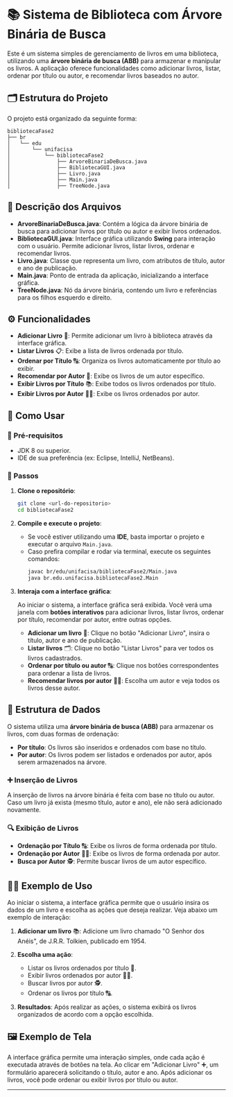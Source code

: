 # 📚 Sistema de Biblioteca com Árvore Binária de Busca

Este é um sistema simples de gerenciamento de livros em uma biblioteca, utilizando uma **árvore binária de busca (ABB)** para armazenar e manipular os livros. A aplicação oferece funcionalidades como adicionar livros, listar, ordenar por título ou autor, e recomendar livros baseados no autor.

## 🗂️ Estrutura do Projeto

O projeto está organizado da seguinte forma:

```plaintext
bibliotecaFase2
├── br
│   └── edu
│       └── unifacisa
│           └── bibliotecaFase2
│               ├── ArvoreBinariaDeBusca.java
│               ├── BibliotecaGUI.java
│               ├── Livro.java
│               ├── Main.java
│               ├── TreeNode.java
```


## 📄 Descrição dos Arquivos

- **ArvoreBinariaDeBusca.java**: Contém a lógica da árvore binária de busca para adicionar livros por título ou autor e exibir livros ordenados.
- **BibliotecaGUI.java**: Interface gráfica utilizando **Swing** para interação com o usuário. Permite adicionar livros, listar livros, ordenar e recomendar livros.
- **Livro.java**: Classe que representa um livro, com atributos de título, autor e ano de publicação.
- **Main.java**: Ponto de entrada da aplicação, inicializando a interface gráfica.
- **TreeNode.java**: Nó da árvore binária, contendo um livro e referências para os filhos esquerdo e direito.

## ⚙️ Funcionalidades

- **Adicionar Livro** 📖: Permite adicionar um livro à biblioteca através da interface gráfica.
- **Listar Livros** 📋: Exibe a lista de livros ordenada por título.
- **Ordenar por Título** 🔠: Organiza os livros automaticamente por título ao exibir.
- **Recomendar por Autor** 👤: Exibe os livros de um autor específico.
- **Exibir Livros por Título** 📚: Exibe todos os livros ordenados por título.
- **Exibir Livros por Autor** 🧑‍🏫: Exibe os livros ordenados por autor.

## 📑 Como Usar

### 🔧 Pré-requisitos

- JDK 8 ou superior.
- IDE de sua preferência (ex: Eclipse, IntelliJ, NetBeans).

### 🔄 Passos

1. **Clone o repositório**:
    ```bash
    git clone <url-do-repositorio>
    cd bibliotecaFase2
    ```

2. **Compile e execute o projeto**:

   - Se você estiver utilizando uma **IDE**, basta importar o projeto e executar o arquivo `Main.java`.
   - Caso prefira compilar e rodar via terminal, execute os seguintes comandos:
     ```bash
     javac br/edu/unifacisa/bibliotecaFase2/Main.java
     java br.edu.unifacisa.bibliotecaFase2.Main
     ```

3. **Interaja com a interface gráfica**:

   Ao iniciar o sistema, a interface gráfica será exibida. Você verá uma janela com **botões interativos** para adicionar livros, listar livros, ordenar por título, recomendar por autor, entre outras opções.

   - **Adicionar um livro** 📖: Clique no botão "Adicionar Livro", insira o título, autor e ano de publicação.
   - **Listar livros** 🗂️: Clique no botão "Listar Livros" para ver todos os livros cadastrados.
   - **Ordenar por título ou autor** 🔠: Clique nos botões correspondentes para ordenar a lista de livros.
   - **Recomendar livros por autor** 👨‍🏫: Escolha um autor e veja todos os livros desse autor.

## 🧠 Estrutura de Dados

O sistema utiliza uma **árvore binária de busca (ABB)** para armazenar os livros, com duas formas de ordenação:

- **Por título**: Os livros são inseridos e ordenados com base no título.
- **Por autor**: Os livros podem ser listados e ordenados por autor, após serem armazenados na árvore.

### ➕ Inserção de Livros

A inserção de livros na árvore binária é feita com base no título ou autor. Caso um livro já exista (mesmo título, autor e ano), ele não será adicionado novamente.

### 🔍 Exibição de Livros

- **Ordenação por Título** 🔠: Exibe os livros de forma ordenada por título.
- **Ordenação por Autor** 🧑‍🏫: Exibe os livros de forma ordenada por autor.
- **Busca por Autor** 🕵️: Permite buscar livros de um autor específico.

## 🧑‍💻 Exemplo de Uso

Ao iniciar o sistema, a interface gráfica permite que o usuário insira os dados de um livro e escolha as ações que deseja realizar. Veja abaixo um exemplo de interação:

1. **Adicionar um livro** 📚: Adicione um livro chamado "O Senhor dos Anéis", de J.R.R. Tolkien, publicado em 1954.
   
2. **Escolha uma ação**:
   - Listar os livros ordenados por título 📜.
   - Exibir livros ordenados por autor 🧑‍🏫.
   - Buscar livros por autor 🕵️.
   - Ordenar os livros por título 🔠.

3. **Resultados**: Após realizar as ações, o sistema exibirá os livros organizados de acordo com a opção escolhida.

## 🖼️ Exemplo de Tela

A interface gráfica permite uma interação simples, onde cada ação é executada através de botões na tela. Ao clicar em "Adicionar Livro" ➕, um formulário aparecerá solicitando o título, autor e ano. Após adicionar os livros, você pode ordenar ou exibir livros por título ou autor.

---
